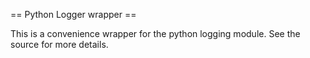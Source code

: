 == Python Logger wrapper ==

This is a convenience wrapper for the python logging module.
See the source for more details.

